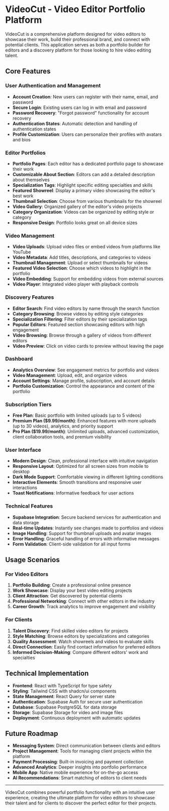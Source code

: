 
# VideoCut - Video Editor Portfolio Platform

VideoCut is a comprehensive platform designed for video editors to showcase their work, build their professional brand, and connect with potential clients. This application serves as both a portfolio builder for editors and a discovery platform for those looking to hire video editing talent.

## Core Features

### User Authentication and Management
- **Account Creation**: New users can register with their name, email, and password
- **Secure Login**: Existing users can log in with email and password
- **Password Recovery**: "Forgot password" functionality for account recovery
- **Authentication States**: Automatic detection and handling of authentication states
- **Profile Customization**: Users can personalize their profiles with avatars and bios

### Editor Portfolios
- **Portfolio Pages**: Each editor has a dedicated portfolio page to showcase their work
- **Customizable About Section**: Editors can add a detailed description about themselves
- **Specialization Tags**: Highlight specific editing specialties and skills
- **Featured Showreel**: Display a primary video showcasing the editor's best work
- **Thumbnail Selection**: Choose from various thumbnails for the showreel
- **Video Gallery**: Organized gallery of the editor's video projects
- **Category Organization**: Videos can be organized by editing style or category
- **Responsive Design**: Portfolio looks great on all device sizes

### Video Management
- **Video Uploads**: Upload video files or embed videos from platforms like YouTube
- **Video Metadata**: Add titles, descriptions, and categories to videos
- **Thumbnail Management**: Upload or select thumbnails for videos
- **Featured Video Selection**: Choose which videos to highlight in the portfolio
- **Video Embedding**: Support for embedding videos from external sources
- **Video Player**: Integrated video player with playback controls

### Discovery Features
- **Editor Search**: Find video editors by name through the search function
- **Category Browsing**: Browse videos by editing style categories
- **Specialization Filtering**: Filter editors by their specialization tags
- **Popular Editors**: Featured section showcasing editors with high engagement
- **Video Browsing**: Browse through a gallery of videos from different editors
- **Video Preview**: Click on video cards to preview without leaving the page

### Dashboard
- **Analytics Overview**: See engagement metrics for portfolio and videos
- **Video Management**: Upload, edit, and organize videos
- **Account Settings**: Manage profile, subscription, and account details
- **Portfolio Customization**: Control the appearance and content of the portfolio

### Subscription Tiers
- **Free Plan**: Basic portfolio with limited uploads (up to 5 videos)
- **Premium Plan ($9.99/month)**: Enhanced features with more uploads (up to 30 videos), analytics, and priority support
- **Pro Plan ($19.99/month)**: Unlimited uploads, advanced customization, client collaboration tools, and premium visibility

### User Interface
- **Modern Design**: Clean, professional interface with intuitive navigation
- **Responsive Layout**: Optimized for all screen sizes from mobile to desktop
- **Dark Mode Support**: Comfortable viewing in different lighting conditions
- **Interactive Elements**: Smooth transitions and responsive user interactions
- **Toast Notifications**: Informative feedback for user actions

### Technical Features
- **Supabase Integration**: Secure backend services for authentication and data storage
- **Real-time Updates**: Instantly see changes made to portfolios and videos
- **Image Handling**: Support for thumbnail uploads and avatar images
- **Error Handling**: Graceful handling of errors with informative messages
- **Form Validation**: Client-side validation for all input forms

## Usage Scenarios

### For Video Editors
1. **Portfolio Building**: Create a professional online presence
2. **Work Showcase**: Display your best video editing projects
3. **Client Attraction**: Get discovered by potential clients
4. **Professional Networking**: Connect with other editors in the industry
5. **Career Growth**: Track analytics to improve engagement and visibility

### For Clients
1. **Talent Discovery**: Find skilled video editors for projects
2. **Style Matching**: Browse editors by specializations and categories
3. **Quality Assessment**: Watch showreels and videos to evaluate skills
4. **Direct Connection**: Easily find contact information for preferred editors
5. **Informed Decision-Making**: Compare different editors' work and specialties

## Technical Implementation

- **Frontend**: React with TypeScript for type safety
- **Styling**: Tailwind CSS with shadcn/ui components
- **State Management**: React Query for server state
- **Authentication**: Supabase Auth for secure user authentication
- **Database**: Supabase PostgreSQL for data storage
- **Storage**: Supabase Storage for video and image files
- **Deployment**: Continuous deployment with automatic updates

## Future Roadmap

- **Messaging System**: Direct communication between clients and editors
- **Project Management**: Tools for managing client projects within the platform
- **Payment Processing**: Built-in invoicing and payment collection
- **Advanced Analytics**: Deeper insights into portfolio performance
- **Mobile App**: Native mobile experience for on-the-go access
- **AI Recommendations**: Smart matching of editors to client needs

---

VideoCut combines powerful portfolio functionality with an intuitive user experience, creating the ultimate platform for video editors to showcase their talent and for clients to discover the perfect editor for their projects.
